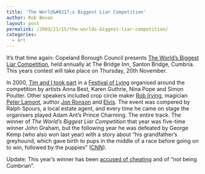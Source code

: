 ```yaml
---
title: 'The World&#8217;s Biggest Liar Competition'
author: Rob Bevan
layout: post
permalink: /2003/11/15/the-worlds-biggest-liar-competition/
categories:
  - Art
---
```

It&#8217;s that time again: Copeland Borough Council presents [The World&#8217;s Biggest Liar Competition][1], held annually at The Bridge Inn, Santon Bridge, Cumbria. This years contest will take place on Thursday, 20th November.

In 2000, [Tim and I took part][2] in a [Festival of Lying][3] organised around the competition by artists Anna Best, Karen Guthrie, Nina Pope and Simon Poulter. Other speakers included crop circle maker [Rob Irving][4], magician [Peter Lamont][5], author [Jon Ronson][6] and [Elvis][7]. The event was compered by Ralph Spours, a local estate agent, and every time he came on stage the organisers played Adam Ant&#8217;s Prince Charming. The entire track. The winner of *The World&#8217;s Biggest Liar Competition* that year was five-time winner John Graham, but the following year he was defeated by George Kemp (who also won last year) with a story about &#8220;his grandfather&#8217;s greyhound, which gave birth to pups in the middle of a race before going on to win, followed by the puppies&#8221; ([CNN][8]).

<div class="update">
  Update: This year&#8217;s winner has been <a href="http://www.ananova.com/news/story/sm_842259.html?menu=news.quirkies">accused of cheating</a> and of &#8220;not being Cumbrian&#8221;.
</div>

 [1]: http://www.copelandbc.gov.uk/CIVICHALLS/Biggest-Liar.htm
 [2]: http://www.grizedale.org/lying/speakers/xpt.htm
 [3]: http://www.grizedale.org/lying/
 [4]: http://www.grizedale.org/lying/speakers/rob.htm
 [5]: http://www.grizedale.org/lying/speakers/peter.htm
 [6]: http://www.grizedale.org/lying/speakers/jon.htm
 [7]: http://www.grizedale.org/lying/speakers/elvis.htm
 [8]: http://www.cnn.com/2002/WORLD/europe/11/15/offbeat.biggest.liar/